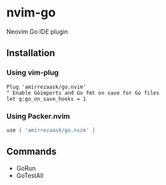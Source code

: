 # nvim-go
Neovim Go IDE plugin

## Installation
### Using vim-plug
```vim
Plug 'amirrezaask/go.nvim'
" Enable Goimports and Go fmt on save for Go files
let g:go_on_save_hooks = 1
```
### Using Packer.nvim
```lua
use { 'amirrezaask/go.nvim' }
```
## Commands
- GoRun
- GoTestAll


